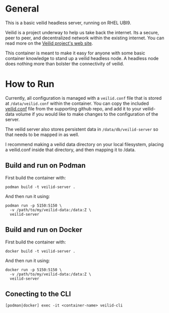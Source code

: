 # General
This is a basic veilid headless server, running on RHEL UBI9. 

Veilid is a project underway to help us take back the internet.  Its a secure, peer to peer, and decentralized network within the existing internet.  You can read more on the [Veilid project's web site](https://www.veilid.com). 

This container is meant to make it easy for anyone with some basic container knowledge to stand up a veilid headless node. A headless node does nothing more than bolster the connectivity of veilid. 

# How to Run

Currently, all configuration is managed with a `veilid.conf` file that is stored at `/data/veilid.conf` within the container. You can copy the included [veilid.conf](https://github.com/gangrif/veilid-server-ubi/blob/main/veilid.conf) file from the supporting github repo, and add it to your veilid-data volume if you would like to make changes to the configuration of the server.  

The veilid server also stores persistent data in `/data/db/veilid-server` so that needs to be mapped in as well.

I recommend making a veilid data directory on your local filesystem, placing a veilid.conf inside that directory, and then mapping it to /data.  
## Build and run on Podman

First build the container with:

```podman build -t veilid-server .```


And then run it using:

```
podman run -p 5150:5150 \
  -v /path/to/my/veilid-data:/data:Z \
  veilid-server
```

## Build and run on Docker

First build the container with:

```docker build -t veilid-server .```


And then run it using:

```
docker run -p 5150:5150 \
  -v /path/to/my/veilid-data:/data:Z \
  veilid-server
```


## Conecting to the CLI
```[podman|docker] exec -it <container-name> veilid-cli```

